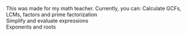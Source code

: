This was made for my math teacher.
Currently, you can:
Calculate GCFs, LCMs, factors and prime factorization <br>
Simplify and evaluate expressions <br>
Exponents and roots <br>
